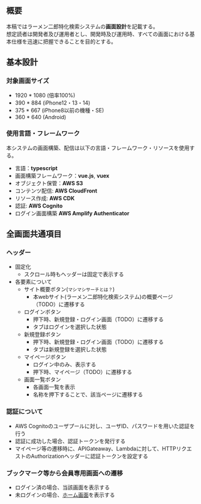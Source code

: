 ## 概要
本稿ではラーメン二郎特化検索システムの**画面設計**を記載する。  
想定読者は開発者及び運用者とし、開発時及び運用時、すべての画面における基本仕様を迅速に把握できることを目的とする。

## 基本設計
### 対象画面サイズ
- 1920 * 1080 (倍率100%)
- 390 * 884 (iPhone12・13・14)
- 375 * 667 (iPhone8以前の機種・SE)
- 360 * 640 (Android)
### 使用言語・フレームワーク
本システムの画面構築、配信は以下の言語・フレームワーク・リソースを使用する。
- 言語：**typescript**
- 画面構築フレームワーク：**vue.js**, **vuex**
- オブジェクト保管：**AWS S3**
- コンテンツ配信: **AWS CloudFront** 
- リソース作成: **AWS CDK** 
- 認証: **AWS Cognito**
- ログイン画面構築 **AWS Amplify Authenticator**

## 全画面共通項目
### ヘッダー
- 固定化
  - スクロール時もヘッダーは固定で表示する
- 各要素について
  - サイト概要ボタン(`マシマシサーチとは？`)
    - 本webサイト(ラーメン二郎特化検索システム)の概要ページ（TODO）に遷移する
  - ログインボタン
    - 押下時、新規登録・ログイン画面（TODO）に遷移する
    - タブはログインを選択した状態
  - 新規登録ボタン
    - 押下時、新規登録・ログイン画面（TODO）に遷移する 
    - タブは新規登録を選択した状態
  - マイページボタン
    - ログイン中のみ、表示する
    - 押下時、マイページ（TODO）に遷移する
  - 画面一覧ボタン
    - 各画面一覧を表示
    - 名称を押下することで、該当ページに遷移する

### 認証について
- AWS Cognitoのユーザプールに対し、ユーザID、パスワードを用いた認証を行う
- 認証に成功した場合、認証トークンを発行する
- マイページ等の遷移時に、APIGateaway、Lambdaに対して、HTTPリクエストのAuthorizationヘッダーに認証トークンを設定する

### ブックマーク等から会員専用画面への遷移
- ログイン済の場合、当該画面を表示する
- 未ログインの場合、[ホーム画面](./各画面設計/ホーム画面)を表示する